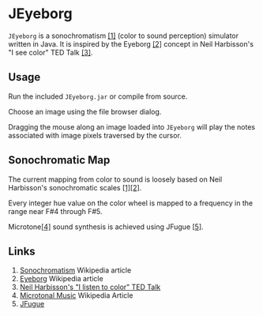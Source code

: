 # JEyeborg
`JEyeborg` is a sonochromatism [[1]](#link) (color to sound perception) simulator written in Java.
It is inspired by the Eyeborg [[2]](#links) concept in Neil Harbisson's "I see color" TED Talk [[3]](#links).

## Usage
Run the included `JEyeborg.jar` or compile from source.

Choose an image using the file browser dialog.

Dragging the mouse along an image loaded into `JEyeborg` will play the notes associated with image pixels traversed by the cursor.

## Sonochromatic Map

The current mapping from color to sound is loosely based on Neil Harbisson's sonochromatic scales [[1]](#links)[[2]](#links).

Every integer hue value on the color wheel is mapped to a frequency in the range near F#4 through F#5.

Microtone[[4]](#links) sound synthesis is achieved using JFugue [[5]](#links).

## Links<a name="links"></a>
1. [Sonochromatism](http://en.wikipedia.org/wiki/Sonochromatism) Wikipedia article <a name="link1">
2. [Eyeborg](http://en.wikipedia.org/wiki/Eyeborg) Wikipedia article
3. [Neil Harbisson's "I listen to color" TED Talk](https://www.youtube.com/watch?v=ygRNoieAnzI)
5. [Microtonal Music](http://en.wikipedia.org/wiki/Microtonal_music) Wikipedia Article
4. [JFugue](http://www.jfugue.org/)